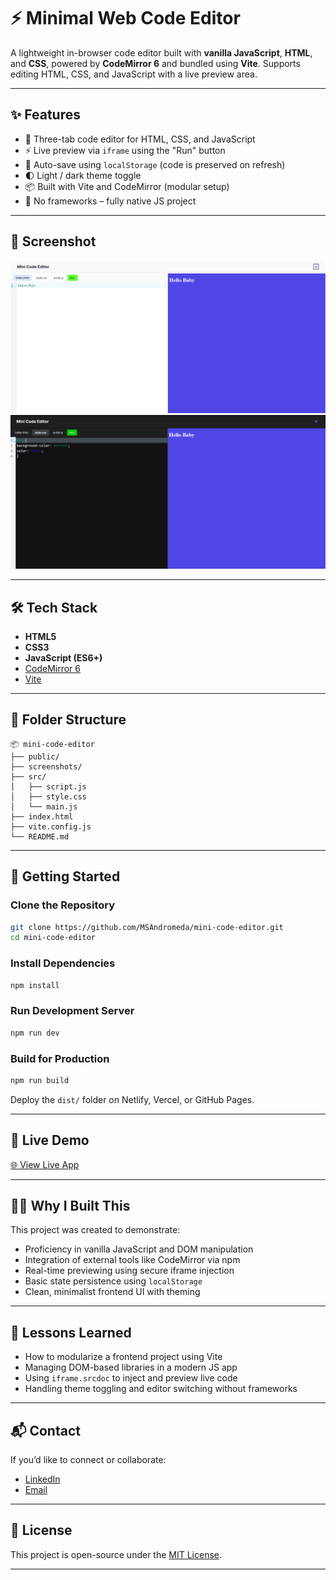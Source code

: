 # ⚡️ Minimal Web Code Editor

A lightweight in-browser code editor built with **vanilla JavaScript**, **HTML**, and **CSS**, powered by **CodeMirror 6** and bundled using **Vite**. Supports editing HTML, CSS, and JavaScript with a live preview area.

---

## ✨ Features

- 🧩 Three-tab code editor for HTML, CSS, and JavaScript
- ⚡ Live preview via `iframe` using the "Run" button
- 💾 Auto-save using `localStorage` (code is preserved on refresh)
- 🌓 Light / dark theme toggle
- 📦 Built with Vite and CodeMirror (modular setup)
- 🎯 No frameworks – fully native JS project

---

## 📸 Screenshot

![Light Theme View](./screenshots/lightMIniCodeEditor.png)
![Dark Theme View](./screenshots/darkMiniCodeEditor.png)

---

## 🛠️ Tech Stack

- **HTML5**
- **CSS3**
- **JavaScript (ES6+)**
- [CodeMirror 6](https://codemirror.net/)
- [Vite](https://vitejs.dev/)

---

## 📁 Folder Structure

```
📦 mini-code-editor
├── public/
├── screenshots/
├── src/
│   ├── script.js
│   ├── style.css
│   └── main.js
├── index.html
├── vite.config.js
└── README.md
```

---

## 🚀 Getting Started

### Clone the Repository

```bash
git clone https://github.com/MSAndromeda/mini-code-editor.git
cd mini-code-editor
```

### Install Dependencies

```bash
npm install
```

### Run Development Server

```bash
npm run dev
```

### Build for Production

```bash
npm run build
```

Deploy the `dist/` folder on Netlify, Vercel, or GitHub Pages.

---

## 📌 Live Demo

[🌐 View Live App](https://msandromeda.github.io/mini-code-editor/)

---

## 🙋‍♂️ Why I Built This

This project was created to demonstrate:

- Proficiency in vanilla JavaScript and DOM manipulation
- Integration of external tools like CodeMirror via npm
- Real-time previewing using secure iframe injection
- Basic state persistence using `localStorage`
- Clean, minimalist frontend UI with theming

---

## 🧠 Lessons Learned

- How to modularize a frontend project using Vite
- Managing DOM-based libraries in a modern JS app
- Using `iframe.srcdoc` to inject and preview live code
- Handling theme toggling and editor switching without frameworks

---

## 📬 Contact

If you’d like to connect or collaborate:

- [LinkedIn](https://www.linkedin.com/in/manas-anand-singh-2414321b8/)
- [Email](mailto:manasanandsingh.andro@gmail.com)

---

## 📄 License

This project is open-source under the [MIT License](LICENSE).

---
